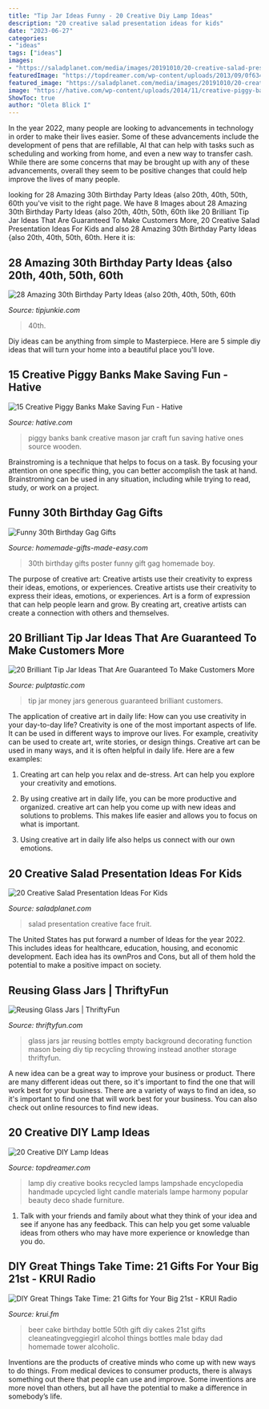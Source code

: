 ```yaml
---
title: "Tip Jar Ideas Funny - 20 Creative Diy Lamp Ideas"
description: "20 creative salad presentation ideas for kids"
date: "2023-06-27"
categories:
- "ideas"
tags: ["ideas"]
images:
- "https://saladplanet.com/media/images/20191010/20-creative-salad-presentation-ideas-for-kids-1570707082-original.jpg"
featuredImage: "https://topdreamer.com/wp-content/uploads/2013/09/0f634174e81dc8aa9f81560c7ecc98ab-575x1024.jpg"
featured_image: "https://saladplanet.com/media/images/20191010/20-creative-salad-presentation-ideas-for-kids-1570707082-original.jpg"
image: "https://hative.com/wp-content/uploads/2014/11/creative-piggy-banks/7-creative-piggy-banks.jpg"
ShowToc: true
author: "Oleta Blick I"
---
```



In the year 2022, many people are looking to advancements in technology in order to make their lives easier. Some of these advancements include the development of pens that are refillable, AI that can help with tasks such as scheduling and working from home, and even a new way to transfer cash. While there are some concerns that may be brought up with any of these advancements, overall they seem to be positive changes that could help improve the lives of many people.

	

		
looking for 28 Amazing 30th Birthday Party Ideas {also 20th, 40th, 50th, 60th you've visit to the right page. We have 8 Images about 28 Amazing 30th Birthday Party Ideas {also 20th, 40th, 50th, 60th like 20 Brilliant Tip Jar Ideas That Are Guaranteed To Make Customers More, 20 Creative Salad Presentation Ideas For Kids and also 28 Amazing 30th Birthday Party Ideas {also 20th, 40th, 50th, 60th. Here it is:
		
    
## 28 Amazing 30th Birthday Party Ideas {also 20th, 40th, 50th, 60th

<img loading=lazy src="https://cdn.tipjunkie.com/wp-content/uploads/cache/7c/36/7c36568d326abd1670f793811aac8f41.jpg" onerror="this.onerror=null;this.src='https://tse2.mm.bing.net/th?id=OIP.ZtxZvpdWYTb6Xjh8j7_KkQHaJ3&amp;pid=15.1';" alt="28 Amazing 30th Birthday Party Ideas {also 20th, 40th, 50th, 60th">

_Source: tipjunkie.com_

>40th. 

	

Diy ideas can be anything from simple to Masterpiece. Here are 5 simple diy ideas that will turn your home into a beautiful place you'll love.

    
## 15 Creative Piggy Banks Make Saving Fun - Hative

<img loading=lazy src="https://hative.com/wp-content/uploads/2014/11/creative-piggy-banks/7-creative-piggy-banks.jpg" onerror="this.onerror=null;this.src='https://tse1.mm.bing.net/th?id=OIP.EV6XLw_KY_gensrBalLh-wHaKX&amp;pid=15.1';" alt="15 Creative Piggy Banks Make Saving Fun - Hative">

_Source: hative.com_

>piggy banks bank creative mason jar craft fun saving hative ones source wooden. 

	

Brainstroming is a technique that helps to focus on a task. By focusing your attention on one specific thing, you can better accomplish the task at hand. Brainstroming can be used in any situation, including while trying to read, study, or work on a project.

    
## Funny 30th Birthday Gag Gifts

<img loading=lazy src="https://www.homemade-gifts-made-easy.com/image-files/personalized-poster-30th-birthday-gift-boy-600x900.jpg" onerror="this.onerror=null;this.src='https://tse4.mm.bing.net/th?id=OIP.jw8kXIyLnYAjTNtgLu0xFgHaLH&amp;pid=15.1';" alt="Funny 30th Birthday Gag Gifts">

_Source: homemade-gifts-made-easy.com_

>30th birthday gifts poster funny gift gag homemade boy. 

	

The purpose of creative art: Creative artists use their creativity to express their ideas, emotions, or experiences.
Creative artists use their creativity to express their ideas, emotions, or experiences. Art is a form of expression that can help people learn and grow. By creating art, creative artists can create a connection with others and themselves.

    
## 20 Brilliant Tip Jar Ideas That Are Guaranteed To Make Customers More

<img loading=lazy src="https://i1.wp.com/pulptastic.com/wp-content/uploads/2014/07/these-tip-jars-will-definitely-get-money-10.jpg?resize=550%2C734" onerror="this.onerror=null;this.src='https://tse2.mm.bing.net/th?id=OIP.zNDwzk8sHlCQ-gRPUloXSAHaJ4&amp;pid=15.1';" alt="20 Brilliant Tip Jar Ideas That Are Guaranteed To Make Customers More">

_Source: pulptastic.com_

>tip jar money jars generous guaranteed brilliant customers. 

	

The application of creative art in daily life: How can you use creativity in your day-to-day life?
Creativity is one of the most important aspects of life. It can be used in different ways to improve our lives. For example, creativity can be used to create art, write stories, or design things. Creative art can be used in many ways, and it is often helpful in daily life. Here are a few examples: 
1) Creating art can help you relax and de-stress. Art can help you explore your creativity and emotions.

2) By using creative art in daily life, you can be more productive and organized. creative art can help you come up with new ideas and solutions to problems. This makes life easier and allows you to focus on what is important.

3) Using creative art in daily life also helps us connect with our own emotions.

    
## 20 Creative Salad Presentation Ideas For Kids

<img loading=lazy src="https://saladplanet.com/media/images/20191010/20-creative-salad-presentation-ideas-for-kids-1570707082-original.jpg" onerror="this.onerror=null;this.src='https://tse3.mm.bing.net/th?id=OIP.lC9v7U0a6s84HKRav-dIRgHaHd&amp;pid=15.1';" alt="20 Creative Salad Presentation Ideas For Kids">

_Source: saladplanet.com_

>salad presentation creative face fruit. 

	

The United States has put forward a number of Ideas for the year 2022. This includes ideas for healthcare, education, housing, and economic development. Each idea has its ownPros and Cons, but all of them hold the potential to make a positive impact on society.

    
## Reusing Glass Jars | ThriftyFun

<img loading=lazy src="https://img.thrfun.com/img/009/922/reusing_glass_jars_l.jpg" onerror="this.onerror=null;this.src='https://tse1.mm.bing.net/th?id=OIP.5pJdn7tG8SrHEYQRSJW-pAHaLG&amp;pid=15.1';" alt="Reusing Glass Jars | ThriftyFun">

_Source: thriftyfun.com_

>glass jars jar reusing bottles empty background decorating function mason being diy tip recycling throwing instead another storage thriftyfun. 

	

A new idea can be a great way to improve your business or product. There are many different ideas out there, so it's important to find the one that will work best for your business. There are a variety of ways to find an idea, so it's important to find one that will work best for your business. You can also check out online resources to find new ideas.

    
## 20 Creative DIY Lamp Ideas

<img loading=lazy src="https://topdreamer.com/wp-content/uploads/2013/09/0f634174e81dc8aa9f81560c7ecc98ab-575x1024.jpg" onerror="this.onerror=null;this.src='https://tse2.mm.bing.net/th?id=OIP.xbLkb18-VC2Idk3m5THogAHaNM&amp;pid=15.1';" alt="20 Creative DIY Lamp Ideas">

_Source: topdreamer.com_

>lamp diy creative books recycled lamps lampshade encyclopedia handmade upcycled light candle materials lampe harmony popular beauty deco shade furniture. 

	

1. Talk with your friends and family about what they think of your idea and see if anyone has any feedback. This can help you get some valuable ideas from others who may have more experience or knowledge than you do.

    
## DIY Great Things Take Time: 21 Gifts For Your Big 21st - KRUI Radio

<img loading=lazy src="http://krui.fm/wordpress/wp-content/uploads/2016/06/How-to-Make-Beer-Bottle-Cake-14-681x1024.jpg" onerror="this.onerror=null;this.src='https://tse2.mm.bing.net/th?id=OIP.exr9QbfajEFB8IMXzs0xZAHaLI&amp;pid=15.1';" alt="DIY Great Things Take Time: 21 Gifts for Your Big 21st - KRUI Radio">

_Source: krui.fm_

>beer cake birthday bottle 50th gift diy cakes 21st gifts cleaneatingveggiegirl alcohol things bottles male bday dad homemade tower alcoholic. 

	

Inventions are the products of creative minds who come up with new ways to do things. From medical devices to consumer products, there is always something out there that people can use and improve. Some inventions are more novel than others, but all have the potential to make a difference in somebody’s life.


